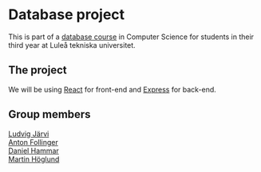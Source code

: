 # Database project

This is part of a [database course](https://www.ltu.se/edu/course/D00/D0018E/D0018E-Databasteknik-1.87206?kursView=kursplan) in Computer Science for students in their third year at Luleå tekniska universitet.

## The project
We will be using [React](https://react.dev) for front-end and [Express](https://expressjs.com/) for back-end.

## Group members
[Ludvig Järvi](https://github.com/Jaevii)  
[Anton Follinger](https://github.com/Hundmat)   
[Daniel Hammar](https://github.com/DanielHammar)   
[Martin Höglund](https://github.com/LarsHajdronKolajder)  
